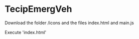 # TecipEmergVeh
Download the folder /icons and the files index.html and main.js

Execute 'index.html'
